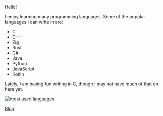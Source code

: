 Hello!

I enjoy learning many programming languages. Some of the popular languages I can write
    in are:

* C
* C++
* Zig
* Rust
* C#
* Java
* Python
* JavaScript
* Kotlin

Lately, I am having fun writing in C, though I may not have much of that on here yet.

![most used languages](https://github-readme-stats.vercel.app/api/top-langs/?username=regenerativep&layout=compact&hide=javascript&theme=dracula)

[Blog](https://regenerativep.github.io)
